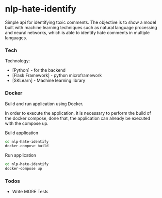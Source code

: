 # nlp-hate-identify

Simple api for identifying toxic comments. The objective is to show a model built with machine learning techniques such as natural language processing and neural networks, which is able to identify hate comments in multiple languages.

### Tech

Technology:

* [Python] - for the backend
* [Flask Framework] - python microframework
* [SKLearn] - Machine learning library

### Docker
Build and run application using Docker.

In order to execute the application, it is necessary to perform the build of the docker compose, done that, the application can already be executed with the compose up.

Build application

```sh
cd nlp-hate-identify
docker-compose build
```

Run application

```sh
cd nlp-hate-identify
docker-compose up
```

### Todos

 - Write MORE Tests
